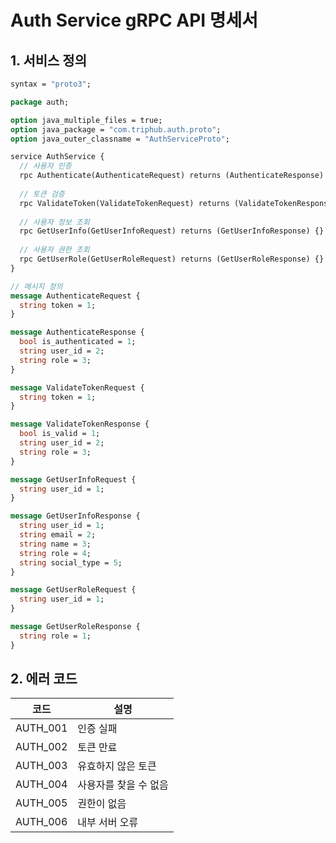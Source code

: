 # Auth Service gRPC API 명세서

## 1. 서비스 정의

```protobuf
syntax = "proto3";

package auth;

option java_multiple_files = true;
option java_package = "com.triphub.auth.proto";
option java_outer_classname = "AuthServiceProto";

service AuthService {
  // 사용자 인증
  rpc Authenticate(AuthenticateRequest) returns (AuthenticateResponse) {}
  
  // 토큰 검증
  rpc ValidateToken(ValidateTokenRequest) returns (ValidateTokenResponse) {}
  
  // 사용자 정보 조회
  rpc GetUserInfo(GetUserInfoRequest) returns (GetUserInfoResponse) {}
  
  // 사용자 권한 조회
  rpc GetUserRole(GetUserRoleRequest) returns (GetUserRoleResponse) {}
}

// 메시지 정의
message AuthenticateRequest {
  string token = 1;
}

message AuthenticateResponse {
  bool is_authenticated = 1;
  string user_id = 2;
  string role = 3;
}

message ValidateTokenRequest {
  string token = 1;
}

message ValidateTokenResponse {
  bool is_valid = 1;
  string user_id = 2;
  string role = 3;
}

message GetUserInfoRequest {
  string user_id = 1;
}

message GetUserInfoResponse {
  string user_id = 1;
  string email = 2;
  string name = 3;
  string role = 4;
  string social_type = 5;
}

message GetUserRoleRequest {
  string user_id = 1;
}

message GetUserRoleResponse {
  string role = 1;
}
```

## 2. 에러 코드

| 코드 | 설명 |
|------|------|
| AUTH_001 | 인증 실패 |
| AUTH_002 | 토큰 만료 |
| AUTH_003 | 유효하지 않은 토큰 |
| AUTH_004 | 사용자를 찾을 수 없음 |
| AUTH_005 | 권한이 없음 |
| AUTH_006 | 내부 서버 오류 | 